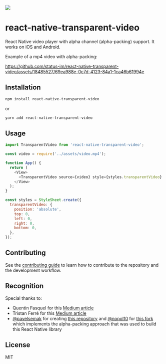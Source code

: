 ![](https://github.com/status-im/react-native-transparent-video/assets/18485527/92a5b88f-b152-404e-a4ff-5d7552842cd8)

# react-native-transparent-video

React Native video player with alpha channel (alpha-packing) support. It works on iOS and Android.

Example of a mp4 video with alpha-packing:

https://github.com/status-im/react-native-transparent-video/assets/18485527/69ea988e-0c7d-4123-84a1-1ca46b61994e

## Installation

```sh
npm install react-native-transparent-video
```

or

```sh
yarn add react-native-transparent-video
```

## Usage

```js
import TransparentVideo from 'react-native-transparent-video';

const video = require('../assets/video.mp4');

function App() {
  return (
    <View>
      <TransparentVideo source={video} style={styles.transparentVideo} />
    </View>
  );
}

const styles = StyleSheet.create({
  transparentVideo: {
    position: 'absolute',
    top: 0,
    left: 0,
    right: 0,
    bottom: 0,
  },
});
```

## Contributing

See the [contributing guide](CONTRIBUTING.md) to learn how to contribute to the repository and the development workflow.

## Recognition

Special thanks to:
- Quentin Fasquel for this [Medium article](https://medium.com/@quentinfasquel/ios-transparent-video-with-coreimage-52cfb2544d54)
- Tristan Ferré for this [Medium article](https://medium.com/go-electra/unlock-transparency-in-videos-on-android-5dc43776cc72)
- [@pavelsemak](https://www.github.com/pavelsemak) for creating [this repository](https://github.com/pavelsemak/alpha-movie) and [@nopol10](https://www.github.com/nopol10) for [this fork](https://github.com/nopol10/alpha-movie) which implements the alpha-packing approach that was used to build this React Native library 

## License

MIT

